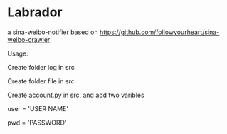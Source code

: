 Labrador
========

a sina-weibo-notifier based on https://github.com/followyourheart/sina-weibo-crawler

Usage:

Create folder log in src

Create folder file in src

Create account.py in src, and add two varibles

user = 'USER NAME'

pwd = 'PASSWORD'
